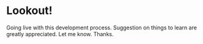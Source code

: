 <h1>Lookout!</h1>

  Going live with this development process.  Suggestion on things to learn are greatly appreciated.  Let me know. Thanks.
